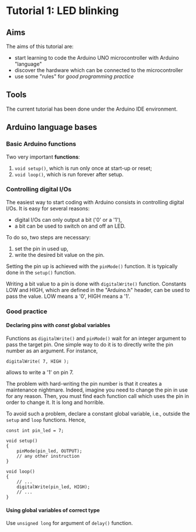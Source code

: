 # Tutorial 1: LED blinking



## Aims

The aims of this tutorial are:
* start learning to code the Arduino UNO microcontroller with Arduino "language"
* discover the hardware which can be connected to the microcontroller
* use some "rules" for *good programming practice*



## Tools

The current tutorial has been done under the Arduino IDE environment.



## Arduino language bases


### Basic Arduino functions

Two very important **functions**:
1. `void setup()`, which is run only once at start-up or reset;
2. `void loop()`, which is run forever after setup.


### Controlling digital I/Os

The easiest way to start coding with Arduino consists in controlling digital I/Os.
It is easy for several reasons:
* digital I/Os can only output a bit ('0' or a '1'),
* a bit can be used to switch on and off an LED.

To do so, two steps are necessary:
1. set the pin in used up,
2. write the desired bit value on the pin.

Setting the pin up is achieved with the `pinMode()` function.
It is typically done in the `setup()` function.

Writing a bit value to a pin is done with `digitalWrite()` function.
Constants LOW and HIGH, which are defined in the "Arduino.h" header, can be used to pass the value.
LOW means a '0', HIGH means a '1'.


### Good practice

#### Declaring pins with *const* global variables

Functions as `digitalWrite()` and `pinMode()` wait for an integer argument to pass the target pin.
One simple way to do it is to directly write the pin number as an argument.
For instance,

	digitalWrite( 7, HIGH );

allows to write a '1' on pin 7.

The problem with hard-writing the pin number is that it creates a maintenance nightmare.
Indeed, imagine you need to change the pin in use for any reason.
Then, you must find each function call which uses the pin in order to change it.
It is long and horrible.

To avoid such a problem, declare a constant global variable, i.e., outside the `setup` and `loop` functions.
Hence,

	const int pin_led = 7;
	
	void setup()
	{
		pinMode(pin_led, OUTPUT);
		// any other instruction
	}
	
	void loop()
	{
		// ...
		digitalWrite(pin_led, HIGH);
		// ...
	}

#### Using global variables of correct type

Use `unsigned long` for argument of `delay()` function.